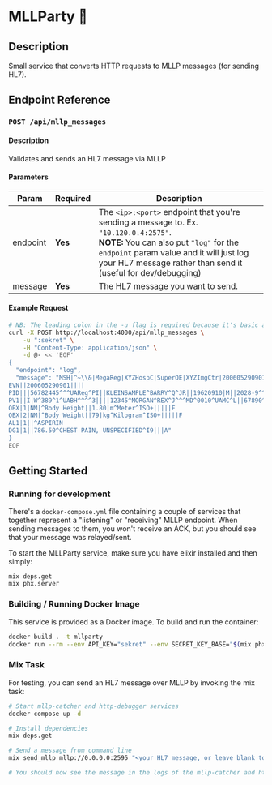 # MLLParty 🎊

## Description

Small service that converts HTTP requests to MLLP messages (for sending HL7).

## Endpoint Reference

### `POST /api/mllp_messages`

#### Description

Validates and sends an HL7 message via MLLP


#### Parameters

| Param | Required | Description |
| ----- | -------- | ----------- |
| endpoint | **Yes** | The `<ip>:<port>` endpoint that you're sending a message to. Ex. `"10.120.0.4:2575"`. <br>**NOTE:** You can also put `"log"` for the `endpoint` param value and it will just log your HL7 message rather than send it (useful for dev/debugging) |
| message | **Yes** | The HL7 message you want to send. |


#### Example Request

```bash
# NB: The leading colon in the -u flag is required because it's basic auth with a blank username
curl -X POST http://localhost:4000/api/mllp_messages \
    -u ":sekret" \
    -H "Content-Type: application/json" \
    -d @- << 'EOF'
{
  "endpoint": "log",
  "message": "MSH|^~\\&|MegaReg|XYZHospC|SuperOE|XYZImgCtr|20060529090131-0500||ADT^A01^ADT_A01|01052901|P|2.5
EVN||200605290901||||
PID|||56782445^^^UAReg^PI||KLEINSAMPLE^BARRY^Q^JR||19620910|M||2028-9^^HL70005^RA99113^^XYZ|260 GOODWIN CREST DRIVE^^BIRMINGHAM^AL^35209^^M~NICKELL’S PICKLES^10000 W 100TH AVE^BIRMINGHAM^AL^35200^^O|||||||0105I30001^^^99DEF^AN
PV1||I|W^389^1^UABH^^^^3||||12345^MORGAN^REX^J^^^MD^0010^UAMC^L||67890^GRAINGER^LUCY^X^^^MD^0010^UAMC^L|MED|||||A0||13579^POTTER^SHERMAN^T^^^MD^0010^UAMC^L|||||||||||||||||||||||||||200605290900
OBX|1|NM|^Body Height||1.80|m^Meter^ISO+|||||F
OBX|2|NM|^Body Weight||79|kg^Kilogram^ISO+|||||F
AL1|1||^ASPIRIN
DG1|1||786.50^CHEST PAIN, UNSPECIFIED^I9|||A"
}
EOF
```


## Getting Started

### Running for development

There's a `docker-compose.yml` file containing a couple of services that together represent a "listening" or "receiving" MLLP endpoint. When sending messages to them, you won't receive an ACK, but you should see that your message was relayed/sent.

To start the MLLParty service, make sure you have elixir installed and then simply:

```
mix deps.get
mix phx.server
```

### Building / Running Docker Image

This service is provided as a Docker image. To build and run the container:

```bash
docker build . -t mllparty
docker run --rm --env API_KEY="sekret" --env SECRET_KEY_BASE="$(mix phx.gen.secret)" -p 4000:4000 mllparty
```


### Mix Task

For testing, you can send an HL7 message over MLLP by invoking the mix task:

```bash
# Start mllp-catcher and http-debugger services
docker compose up -d

# Install dependencies
mix deps.get

# Send a message from command line
mix send_mllp mllp://0.0.0.0:2595 "<your HL7 message, or leave blank to send test message>"

# You should now see the message in the logs of the mllp-catcher and http-debugger... You'll see an invalid_ack_message output in the console because our test endpoint isn't returning an ACK like a real system will.
```
